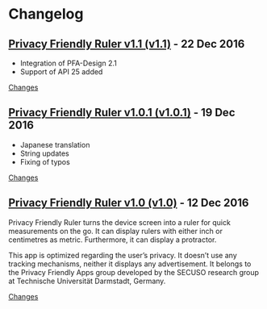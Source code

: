 # Changelog

<a name="v1.1"></a>
## [Privacy Friendly Ruler v1.1 (v1.1)](https://github.com/SecUSo/privacy-friendly-ruler/releases/tag/v1.1) - 22 Dec 2016

- Integration of PFA-Design 2.1
- Support of API 25 added


[Changes][v1.1]


<a name="v1.0.1"></a>
## [Privacy Friendly Ruler v1.0.1 (v1.0.1)](https://github.com/SecUSo/privacy-friendly-ruler/releases/tag/v1.0.1) - 19 Dec 2016

- Japanese translation
- String updates
- Fixing of typos


[Changes][v1.0.1]


<a name="v1.0"></a>
## [Privacy Friendly Ruler v1.0 (v1.0)](https://github.com/SecUSo/privacy-friendly-ruler/releases/tag/v1.0) - 12 Dec 2016

Privacy Friendly Ruler turns the device screen into a ruler for quick measurements on the go. It can display rulers with either inch or centimetres as metric. Furthermore, it can display a protractor.

This app is optimized regarding the user’s privacy. It doesn’t use any tracking mechanisms, neither it displays any advertisement. It belongs to the Privacy Friendly Apps group developed by the SECUSO research group at Technische Universität Darmstadt, Germany.


[Changes][v1.0]


[v1.1]: https://github.com/SecUSo/privacy-friendly-ruler/compare/v1.0.1...v1.1
[v1.0.1]: https://github.com/SecUSo/privacy-friendly-ruler/compare/v1.0...v1.0.1
[v1.0]: https://github.com/SecUSo/privacy-friendly-ruler/tree/v1.0

 <!-- Generated by https://github.com/rhysd/changelog-from-release -->
